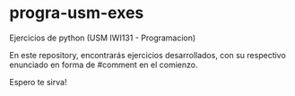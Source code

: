 # progra-usm-exes
Ejercicios de python (USM IWI131 - Programacion)

En este repository, encontrarás ejercicios desarrollados, con su respectivo enunciado en forma de #comment en el comienzo.

Espero te sirva!
